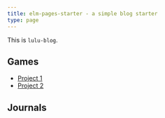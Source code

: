 ```yaml
---
title: elm-pages-starter - a simple blog starter
type: page
---
```


This is `lulu-blog`.

## Games

- [Project 1](https://vg100-p1-xuan.netlify.app)
- [Project 2](https://vg100-p2-xuan.netlify.app)

## Journals
